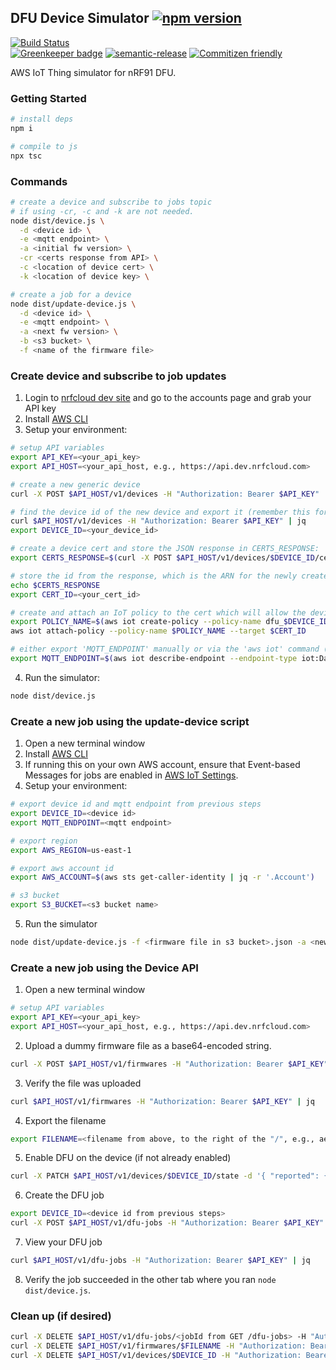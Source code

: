 ## DFU Device Simulator [![npm version](https://img.shields.io/npm/v/@nrfcloud/dfu-device-simulator.svg)](https://www.npmjs.com/package/@nrfcloud/dfu-device-simulator)

[![Build Status](https://codebuild.us-east-1.amazonaws.com/badges?uuid=eyJlbmNyeXB0ZWREYXRhIjoiSUN2dWhRcCs2MnZMQjZ1ay9XcFdUbDVOS1NEQ3Y0dHZlUEZEY1dMK1pZam5hUWhxNmlDVGVaZkIreDJXRGk4emdsY2wxZFp2b3hjOUI2YWJhL04zMGtJPSIsIml2UGFyYW1ldGVyU3BlYyI6Ijl2S0l1bkpLU0NWclU3UWQiLCJtYXRlcmlhbFNldFNlcmlhbCI6MX0%3D&branch=saga)](https://console.aws.amazon.com/codesuite/codebuild/projects/dfu-device-simulator/history?region=us-east-1)  
[![Greenkeeper badge](https://badges.greenkeeper.io/nRFCloud/dfu-device-simulator.svg)](https://greenkeeper.io/)
[![semantic-release](https://img.shields.io/badge/%20%20%F0%9F%93%A6%F0%9F%9A%80-semantic--release-e10079.svg)](https://github.com/semantic-release/semantic-release)
[![Commitizen friendly](https://img.shields.io/badge/commitizen-friendly-brightgreen.svg)](http://commitizen.github.io/cz-cli/)

AWS IoT Thing simulator for nRF91 DFU.

### Getting Started
```sh
# install deps
npm i

# compile to js
npx tsc
```

### Commands
```sh
# create a device and subscribe to jobs topic
# if using -cr, -c and -k are not needed.
node dist/device.js \
  -d <device id> \
  -e <mqtt endpoint> \
  -a <initial fw version> \
  -cr <certs response from API> \
  -c <location of device cert> \
  -k <location of device key> \

# create a job for a device
node dist/update-device.js \
  -d <device id> \
  -e <mqtt endpoint> \
  -a <next fw version> \
  -b <s3 bucket> \
  -f <name of the firmware file> 
```

### Create device and subscribe to job updates

1. Login to [nrfcloud dev site](https://dev.nrfcloud.com) and go to the accounts page and grab your API key
1. Install [AWS CLI](https://docs.aws.amazon.com/cli/latest/userguide/cli-chap-install.html)
1. Setup your environment:

```sh
# setup API variables
export API_KEY=<your_api_key>
export API_HOST=<your_api_host, e.g., https://api.dev.nrfcloud.com>

# create a new generic device
curl -X POST $API_HOST/v1/devices -H "Authorization: Bearer $API_KEY"

# find the device id of the new device and export it (remember this for next step)
curl $API_HOST/v1/devices -H "Authorization: Bearer $API_KEY" | jq
export DEVICE_ID=<your_device_id>

# create a device cert and store the JSON response in CERTS_RESPONSE:
export CERTS_RESPONSE=$(curl -X POST $API_HOST/v1/devices/$DEVICE_ID/certificates -H "Authorization: Bearer $API_KEY")

# store the id from the response, which is the ARN for the newly created device certificate:
echo $CERTS_RESPONSE
export CERT_ID=<your_cert_id>

# create and attach an IoT policy to the cert which will allow the device to connect and communicate over all the necessary topics
export POLICY_NAME=$(aws iot create-policy --policy-name dfu_$DEVICE_ID --policy-document file://data/policy.json | jq -r '.policyName')
aws iot attach-policy --policy-name $POLICY_NAME --target $CERT_ID

# either export 'MQTT_ENDPOINT' manually or via the 'aws iot' command (remember for next step)
export MQTT_ENDPOINT=$(aws iot describe-endpoint --endpoint-type iot:Data-ATS | grep endpointAddress | awk '{ print  $2; }' | tr -d '"')
```

4. Run the simulator:
```sh
node dist/device.js
```

### Create a new job using the update-device script
1. Open a new terminal window
1. Install [AWS CLI](https://docs.aws.amazon.com/cli/latest/userguide/cli-chap-install.html)
1. If running this on your own AWS account, ensure that Event-based Messages for jobs are enabled in [AWS IoT Settings](https://us-east-1.console.aws.amazon.com/iot/home?region=us-east-1#/settings).
1. Setup your environment:

```sh
# export device id and mqtt endpoint from previous steps
export DEVICE_ID=<device id>
export MQTT_ENDPOINT=<mqtt endpoint>

# export region
export AWS_REGION=us-east-1

# export aws account id
export AWS_ACCOUNT=$(aws sts get-caller-identity | jq -r '.Account')

# s3 bucket
export S3_BUCKET=<s3 bucket name>
```

5. Run the simulator
```sh
node dist/update-device.js -f <firmware file in s3 bucket>.json -a <new firmware version string>
```

### Create a new job using the Device API
1. Open a new terminal window

```sh
# setup API variables
export API_KEY=<your_api_key>
export API_HOST=<your_api_host, e.g., https://api.dev.nrfcloud.com>
```

2. Upload a dummy firmware file as a base64-encoded string.
```sh
curl -X POST $API_HOST/v1/firmwares -H "Authorization: Bearer $API_KEY" -d '{"file": "ewogICAgIm9wZXJhdGlvbiI6ImN1c3RvbUpvYiIsCiAgICAib3RoZXJJbmZvIjoic29tZVZhbHVlIgp9Cg==", "filename": "my-firmware.hex"}'
```

3. Verify the file was uploaded
```sh
curl $API_HOST/v1/firmwares -H "Authorization: Bearer $API_KEY" | jq
```

4. Export the filename
```sh
export FILENAME=<filename from above, to the right of the "/", e.g., ae8a992c-0588-4dab-bb26-5ba47e45ecc7-my-firmware.hex>
```

5. Enable DFU on the device (if not already enabled)
```sh
curl -X PATCH $API_HOST/v1/devices/$DEVICE_ID/state -d '{ "reported": { "device": { "serviceInfo": ["dfu"] } } }' -H "Authorization: Bearer $API_KEY"
```

6. Create the DFU job
```sh
export DEVICE_ID=<device id from previous steps>
curl -X POST $API_HOST/v1/dfu-jobs -H "Authorization: Bearer $API_KEY" -d '{ "deviceIdentifiers": ["'$DEVICE_ID'"], "filename": "'$FILENAME'", "version": "1.1" }'
```

7. View your DFU job
```sh
curl $API_HOST/v1/dfu-jobs -H "Authorization: Bearer $API_KEY" | jq
```

8. Verify the job succeeded in the other tab where you ran `node dist/device.js`.

### Clean up (if desired)

```sh
curl -X DELETE $API_HOST/v1/dfu-jobs/<jobId from GET /dfu-jobs> -H "Authorization: Bearer $API_KEY"
curl -X DELETE $API_HOST/v1/firmwares/$FILENAME -H "Authorization: Bearer $API_KEY"
curl -X DELETE $API_HOST/v1/devices/$DEVICE_ID -H "Authorization: Bearer $API_KEY"
```

